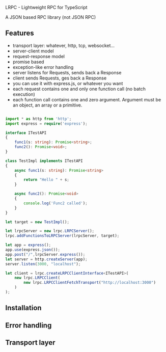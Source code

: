 
LRPC - Lightweight RPC for TypeScript

A JSON based RPC library (not JSON RPC)

## Features

*   transport layer: whatever, http, tcp, websocket...
*   server-client model
*   request-response model
*   promise based
*   exception-like error handling
*   server listens for Requests, sends back a Response
*   client sends Requests, ges back a Response
*   you can use it with express.js, or whatever you want
*   each request contains one and only one function call (no batch execution)
*   each function call contains one and zero argument. Argument must be an object, an array or a primitive.

```typescript

import * as http from 'http';
import express = require('express');

interface ITestAPI
{
	func1(s: string): Promise<string>;
	func2(): Promise<void>;
}

class TestImpl implements ITestAPI
{
	async func1(s: string): Promise<string>
	{
		return "Hello " + s;
	}

	async func2(): Promise<void>
	{
		console.log('Func2 called');
	}
}

let target = new TestImpl();

let lrpcServer = new lrpc.LRPCServer();
lrpc.addFunctionsToLRPCServer(lrpcServer, target);

let app = express();
app.use(express.json());
app.post("/",lrpcServer.express());
let server = http.createServer(app);
server.listen(3000, "localhost");

let client = lrpc.createLRPCClientInterface<ITestAPI>(
	new lrpc.LRPCClient(
		new lrpc.LRPCClientFetchTransport("http://localhost:3000")
	)
);


```

## Installation


## Error handling

## Transport layer

